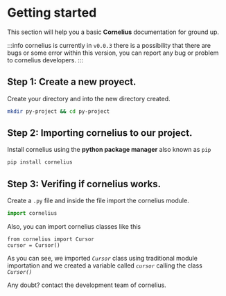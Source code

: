 # Getting started
This section will help you a basic **Cornelius** documentation for ground up.

:::info
cornelius is currently in `v0.0.3` there is a possibility that there are bugs or some error within this version, you can report any bug or problem to cornelius developers.
:::

## Step 1: Create a new proyect.
Create your directory and into the new directory created.
```sh
mkdir py-project && cd py-project
```

## Step 2: Importing cornelius to our project.
Install cornelius using the **python package manager** also known as `pip`
```sh
pip install cornelius
```

## Step 3: Verifing if cornelius works.
Create a `.py` file and inside the file import the cornelius module.
```python
import cornelius
```
Also, you can import cornelius classes like this
```python{1}
from cornelius import Cursor
cursor = Cursor()
```
As you can see, we imported _`Cursor`_ class using traditional module importation and
we created a variable called _`cursor`_ calling the class _`Cursor()`_

Any doubt? contact the development team of cornelius.